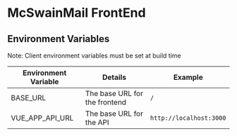 # McSwainMail FrontEnd

## Environment Variables

Note: Client environment variables must be set at build time

| Environment Variable |            Details            |         Example         |
| -------------------- | ----------------------------- | ----------------------- |
| BASE_URL             | The base URL for the frontend | `/`                     |
| VUE_APP_API_URL      | The base URL for the API      | `http://localhost:3000` |
